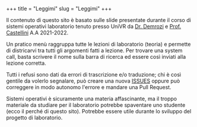 +++
title = "Leggimi"
slug = "Leggimi"
+++

Il contenuto di questo sito è basato sulle slide presentate durante il corso di sistemi operativi laboratorio tenuto presso UniVR da [Dr. Demrozi](https://www.di.univr.it/?ent=persona&id=23662) e [Prof. Castellini](https://www.di.univr.it/?ent=persona&id=4048&lang=it) A.A 2021-2022.

Un pratico menù raggruppa tutte le lezioni di laboratorio (teoria) e permette di districarvi tra tutti gli argomenti fatti a lezione. Per trovare una system call, basta scrivere il nome sulla barra di ricerca ed essere così inviati alla lezione corretta.

Tutti i refusi sono dati da errori di trascrizione e/o traduzione; chi è così gentile da volerlo segnalare, può creare una nuova [ISSUES](TODO) oppure può correggere in modo autonomo l'errore e mandare una Pull Request.

Sistemi operativi è sicuramente una materia affascinante, ma il troppo materiale da studiare per il laboratorio potrebbe spaventare uno studente (ecco il perché di questo sito). Potrebbe essere utile durante lo sviluppo del progetto di laboratorio.

<!--
Infine, ultima nota, se il corso di sistemi operativi vi ha "fritto" il cervello, non disperate! Potete sempre provare a rilassarvi con ["Lo Stack da colorare"](/pdf/) e ["Unisci lo Heap"](/pdf/). O il cruciverba delle syscall. -->
